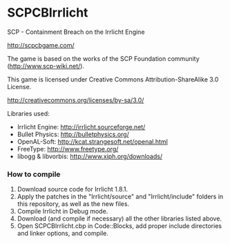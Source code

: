 SCPCBIrrlicht
=============

SCP - Containment Breach on the Irrlicht Engine

http://scpcbgame.com/

The game is based on the works of the SCP Foundation community (http://www.scp-wiki.net/).

This game is licensed under Creative Commons Attribution-ShareAlike 3.0 License.

http://creativecommons.org/licenses/by-sa/3.0/

Libraries used:
  - Irrlicht Engine: http://irrlicht.sourceforge.net/
  - Bullet Physics: http://bulletphysics.org/
  - OpenAL-Soft: http://kcat.strangesoft.net/openal.html
  - FreeType: http://www.freetype.org/
  - libogg & libvorbis: http://www.xiph.org/downloads/
  
### How to compile

1. Download source code for Irrlicht 1.8.1.
2. Apply the patches in the "Irrlicht/source" and "Irrlicht/include" folders in this repository, as well as the new files.
3. Compile Irrlicht in Debug mode.
4. Download (and compile if necessary) all the other libraries listed above.
5. Open SCPCBIrrlicht.cbp in Code::Blocks, add proper include directories and linker options, and compile.

